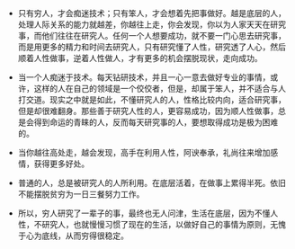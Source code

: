 - 只有穷人，才会痴迷技术；只有笨人，才会想着先把事做好。越是底层的人，处理人际关系的能力就越差，你越往上走，你会发现，你以为人家天天在研究事，而他们往往在研究人。任何一个人想要成功，就不要一门心思去研究事，而是用更多的精力和时间去研究人，只有研究懂了人性，研究透了人心，然后顺着人性做事，逆着人性做人，才有更多的机会摆脱现状，走向成功。

- 当一个人痴迷于技术。每天钻研技术，并且一心一意去做好专业的事情，或许，这样的人在自己的领域是一个佼佼者，但是，却属于笨人，并不适合与人打交道。现实之中就是如此，不懂研究人的人，性格比较内向，适合研究事，但是却很难翻身。那些善于研究人性的人，更容易成功，因为顺人性做事，总是会得到命运的青睐的人，反而每天研究事的人，要想取得成功是极为困难的。

- 当你越往高处走，越会发现，高手在利用人性，阿谀奉承，礼尚往来增加感情，获得更多好处。

- 普通的人，总是被研究人的人所利用。在底层活着，在做事上累得半死。依旧不能摆脱贫穷为一日三餐努力工作。

- 所以，穷人研究了一辈子的事，最终也无人问津，生活在底层，因为不懂人性，不研究人，也就慢慢习惯了现在的生活，以做好自己的事情为原则，无愧于心为底线，从而穷得很稳定。
